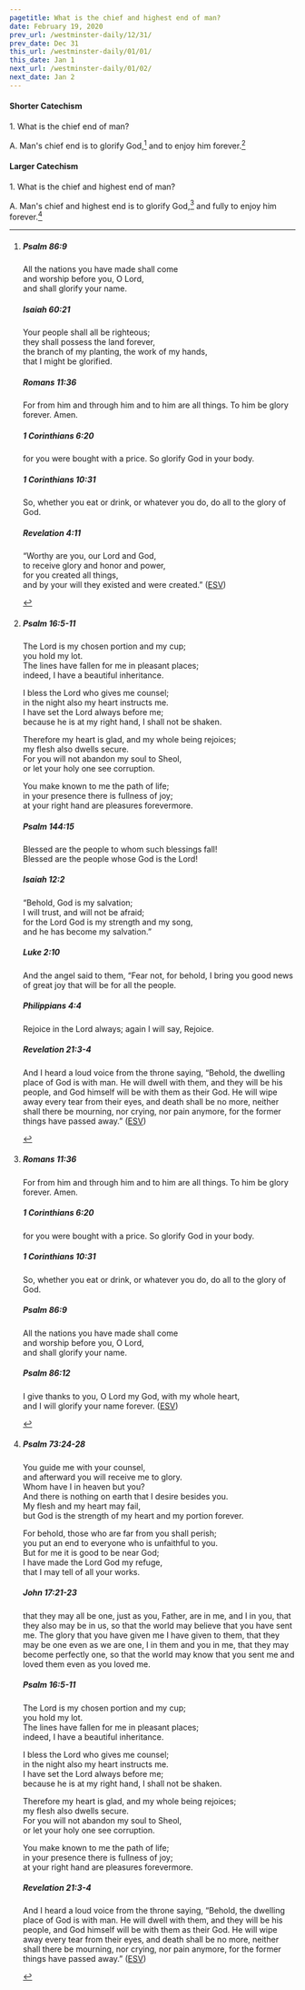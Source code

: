 ```yaml
---
pagetitle: What is the chief and highest end of man?
date: February 19, 2020
prev_url: /westminster-daily/12/31/
prev_date: Dec 31
this_url: /westminster-daily/01/01/
this_date: Jan 1
next_url: /westminster-daily/01/02/
next_date: Jan 2
---
```


#### Shorter Catechism

1\. What is the chief end of man?

A. Man's chief end is to glorify God,[^fnref:wsc1] and to enjoy him forever.[^fnref:wsc2]


[^fnref:wsc1]: <div class="esv"><h5>Psalm 86:9</h5> <div class="esv-text"><div class="block-indent"> <p class="line-group" id="p19086009.01-1">All the nations you have made shall come<br /> <span class="indent"></span>and worship before you, O Lord,<br /> <span class="indent"></span>and shall glorify your name.</p> </div> </div><h5>Isaiah 60:21</h5> <div class="esv-text"><div class="block-indent"> <p class="line-group" id="p23060021.01-2">Your people shall all be righteous;<br /> <span class="indent"></span>they shall possess the land forever,<br /> the branch of my planting, the work of my hands,<br /> <span class="indent"></span>that I might be glorified.</p> </div> </div><h5>Romans 11:36</h5> <div class="esv-text"><p class="same-paragraph" id="p45011036.01-3">For from him and through him and to him are all things. To him be glory forever. Amen.</p> </div><h5>1 Corinthians 6:20</h5> <div class="esv-text"><p id="p46006020.01-4">for you were bought with a price. So glorify God in your body.</p> </div><h5>1 Corinthians 10:31</h5> <div class="esv-text"><p id="p46010031.01-5">So, whether you eat or drink, or whatever you do, do all to the glory of God.</p> </div><h5>Revelation 4:11</h5> <div class="esv-text"><div class="block-indent"> <p class="line-group" id="p66004011.01-6">&#8220;Worthy are you, our Lord and God,<br /> <span class="indent"></span>to receive glory and honor and power,<br /> for you created all things,<br /> <span class="indent"></span>and by your will they existed and were created.&#8221;  (<a href="http://www.esv.org" class="copyright">ESV</a>)</p> </div> </div> </div>

[^fnref:wsc2]: <div class="esv"><h5>Psalm 16:5-11</h5> <div class="esv-text"><div class="block-indent"> <p class="line-group" id="p19016005.01-1">The <span class="small-caps">Lord</span> is my chosen portion and my cup;<br /> <span class="indent"></span>you hold my lot.<br />  The lines have fallen for me in pleasant places;<br /> <span class="indent"></span>indeed, I have a beautiful inheritance.</p>  <p class="line-group" id="p19016007.01-1">I bless the <span class="small-caps">Lord</span> who gives me counsel;<br /> <span class="indent"></span>in the night also my heart instructs me.<br />  I have set the <span class="small-caps">Lord</span> always before me;<br /> <span class="indent"></span>because he is at my right hand, I shall not be shaken.</p>  <p class="line-group" id="p19016009.01-1">Therefore my heart is glad, and my whole being rejoices;<br /> <span class="indent"></span>my flesh also dwells secure.<br />  For you will not abandon my soul to Sheol,<br /> <span class="indent"></span>or let your holy one see corruption.</p>  <p class="line-group" id="p19016011.01-1">You make known to me the path of life;<br /> <span class="indent"></span>in your presence there is fullness of joy;<br /> <span class="indent"></span>at your right hand are pleasures forevermore.</p> </div> </div><h5>Psalm 144:15</h5> <div class="esv-text"><div class="block-indent"> <p class="line-group" id="p19144015.01-2">Blessed are the people to whom such blessings fall!<br /> <span class="indent"></span>Blessed are the people whose God is the <span class="small-caps">Lord</span>!</p> </div> </div><h5>Isaiah 12:2</h5> <div class="esv-text"><div class="block-indent"> <p class="line-group" id="p23012002.01-3">&#8220;Behold, God is my salvation;<br /> <span class="indent"></span>I will trust, and will not be afraid;<br /> for the <span class="small-caps">Lord</span> <span class="small-caps">God</span> is my strength and my song,<br /> <span class="indent"></span>and he has become my salvation.&#8221;</p> </div> </div><h5>Luke 2:10</h5> <div class="esv-text"><p id="p42002010.01-4">And the angel said to them, &#8220;Fear not, for behold, I bring you good news of great joy that will be for all the people.</p> </div><h5>Philippians 4:4</h5> <div class="esv-text"><p id="p50004004.01-5">Rejoice in the Lord always; again I will say, Rejoice.</p> </div><h5>Revelation 21:3-4</h5> <div class="esv-text"><p id="p66021003.01-6">And I heard a loud voice from the throne saying, &#8220;Behold, the dwelling place of God is with man. He will dwell with them, and they will be his people, and God himself will be with them as their God. He will wipe away every tear from their eyes, and death shall be no more, neither shall there be mourning, nor crying, nor pain anymore, for the former things have passed away.&#8221;  (<a href="http://www.esv.org" class="copyright">ESV</a>)</p> </div> </div>


#### Larger Catechism

1\. What is the chief and highest end of man?

A. Man's chief and highest end is to glorify God,[^fnref:wlc1] and fully to enjoy him forever.[^fnref:wlc2]


[^fnref:wlc1]: <div class="esv"><h5>Romans 11:36</h5> <div class="esv-text"><p class="same-paragraph" id="p45011036.01-1">For from him and through him and to him are all things. To him be glory forever. Amen.</p> </div><h5>1 Corinthians 6:20</h5> <div class="esv-text"><p id="p46006020.01-2">for you were bought with a price. So glorify God in your body.</p> </div><h5>1 Corinthians 10:31</h5> <div class="esv-text"><p id="p46010031.01-3">So, whether you eat or drink, or whatever you do, do all to the glory of God.</p> </div><h5>Psalm 86:9</h5> <div class="esv-text"><div class="block-indent"> <p class="line-group" id="p19086009.01-4">All the nations you have made shall come<br /> <span class="indent"></span>and worship before you, O Lord,<br /> <span class="indent"></span>and shall glorify your name.</p> </div> </div><h5>Psalm 86:12</h5> <div class="esv-text"><div class="block-indent"> <p class="line-group" id="p19086012.01-5">I give thanks to you, O Lord my God, with my whole heart,<br /> <span class="indent"></span>and I will glorify your name forever.  (<a href="http://www.esv.org" class="copyright">ESV</a>)</p> </div> </div> </div>

[^fnref:wlc2]: <div class="esv"><h5>Psalm 73:24-28</h5> <div class="esv-text"><div class="block-indent"> <p class="line-group" id="p19073024.01-1">You guide me with your counsel,<br /> <span class="indent"></span>and afterward you will receive me to glory.<br />  Whom have I in heaven but you?<br /> <span class="indent"></span>And there is nothing on earth that I desire besides you.<br />  My flesh and my heart may fail,<br /> <span class="indent"></span>but God is the strength of my heart and my portion forever.</p>  <p class="line-group" id="p19073027.01-1">For behold, those who are far from you shall perish;<br /> <span class="indent"></span>you put an end to everyone who is unfaithful to you.<br />  But for me it is good to be near God;<br /> <span class="indent"></span>I have made the Lord <span class="small-caps">God</span> my refuge,<br /> <span class="indent"></span>that I may tell of all your works.</p> </div> </div><h5>John 17:21-23</h5> <div class="esv-text"><p id="p43017021.01-2"><span class="woc">that they may all be one, just as you, Father, are in me, and I in you, that they also may be in us, so that the world may believe that you have sent me.</span> <span class="woc">The glory that you have given me I have given to them, that they may be one even as we are one,</span> <span class="woc">I in them and you in me, that they may become perfectly one, so that the world may know that you sent me and loved them even as you loved me.</span></p> </div><h5>Psalm 16:5-11</h5> <div class="esv-text"><div class="block-indent"> <p class="line-group" id="p19016005.01-3">The <span class="small-caps">Lord</span> is my chosen portion and my cup;<br /> <span class="indent"></span>you hold my lot.<br />  The lines have fallen for me in pleasant places;<br /> <span class="indent"></span>indeed, I have a beautiful inheritance.</p>  <p class="line-group" id="p19016007.01-3">I bless the <span class="small-caps">Lord</span> who gives me counsel;<br /> <span class="indent"></span>in the night also my heart instructs me.<br />  I have set the <span class="small-caps">Lord</span> always before me;<br /> <span class="indent"></span>because he is at my right hand, I shall not be shaken.</p>  <p class="line-group" id="p19016009.01-3">Therefore my heart is glad, and my whole being rejoices;<br /> <span class="indent"></span>my flesh also dwells secure.<br />  For you will not abandon my soul to Sheol,<br /> <span class="indent"></span>or let your holy one see corruption.</p>  <p class="line-group" id="p19016011.01-3">You make known to me the path of life;<br /> <span class="indent"></span>in your presence there is fullness of joy;<br /> <span class="indent"></span>at your right hand are pleasures forevermore.</p> </div> </div><h5>Revelation 21:3-4</h5> <div class="esv-text"><p id="p66021003.01-4">And I heard a loud voice from the throne saying, &#8220;Behold, the dwelling place of God is with man. He will dwell with them, and they will be his people, and God himself will be with them as their God. He will wipe away every tear from their eyes, and death shall be no more, neither shall there be mourning, nor crying, nor pain anymore, for the former things have passed away.&#8221;  (<a href="http://www.esv.org" class="copyright">ESV</a>)</p> </div> </div>

